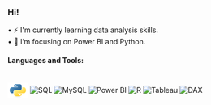 ### Hi!

<p>
• ⚡ I'm currently learning data analysis skills.<br>
• 🎯 I’m focusing on Power BI and Python.<br>
</p>

<h4>Languages and Tools:</h4>
<div style="display: inline_block"><br>
  <!-- Python -->
  <img align="center" alt="Python" height="30" width="40" src="https://raw.githubusercontent.com/devicons/devicon/master/icons/python/python-original.svg">
  
  <!-- SQL (representado pelo ícone do banco de dados) -->
  <img align="center" alt="SQL" height="30" width="40" src="https://cdn.jsdelivr.net/gh/devicons/devicon/icons/mysql/mysql-original.svg">
  
  <!-- MySQL -->
  <img align="center" alt="MySQL" height="30" width="40" src="https://cdn.jsdelivr.net/gh/devicons/devicon/icons/mysql/mysql-original-wordmark.svg" />
  
  <!-- Power BI (não tem ícone no Devicon, usamos imagem externa) -->
  <img align="center" alt="Power BI" height="30" width="40" src="https://cdn.worldvectorlogo.com/logos/power-bi-1.svg">
  
  <!-- R -->
  <img align="center" alt="R" height="30" width="40" src="https://www.r-project.org/logo/Rlogo.png">
  
  <!-- Tableau (também usando logo externo) -->
  <img align="center" alt="Tableau" height="30" width="40" src="https://www.vectorlogo.zone/logos/tableau/tableau-icon.svg">
  
  <!-- DAX (usado com Power BI, sem logo oficial, usa ícone representativo do BI) -->
  <img align="center" alt="DAX" height="30" width="40" src="https://upload.wikimedia.org/wikipedia/commons/thumb/c/cf/Microsoft_Power_BI_Logo.svg/512px-Microsoft_Power_BI_Logo.svg.png">
</div>
